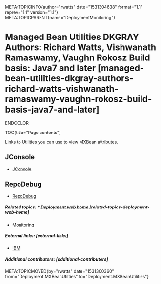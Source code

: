 META:TOPICINFO{author="rwatts" date="1531304638" format="1.1"
reprev="1.1" version="1.1"}
META:TOPICPARENT{name="DeploymentMonitoring"}

# Managed Bean Utilities DKGRAY Authors: Richard Watts, Vishwanath Ramaswamy, Vaughn Rokosz Build basis: Java7 and later [managed-bean-utilities-dkgray-authors-richard-watts-vishwanath-ramaswamy-vaughn-rokosz-build-basis-java7-and-later]

ENDCOLOR

TOC{title="Page contents"}

Links to Utilities you can use to view MXBean attributes.

## JConsole

-   [JConsole](https://www.ibm.com/support/knowledgecenter/SSYKE2_8.0.0/com.ibm.java.vm.80.doc/docs/jconsole.html)

## RepoDebug

-   [RepoDebug](https://jazz.net/wiki/bin/view/Main/RepoDebug)

##### Related topics: \* [Deployment web home](DeploymentWebHome) [related-topics-deployment-web-home]

-   [Monitoring](DeploymentMonitoring)

##### External links: [external-links]

-   [IBM](https://www.ibm.com)

##### Additional contributors: [additional-contributors]

META:TOPICMOVED{by="rwatts" date="1531300360"
from="Deployment.MXBeanUtilties" to="Deployment.MXBeanUtilities"}
